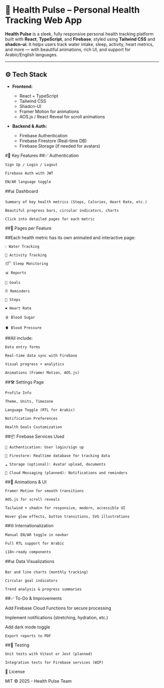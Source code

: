 # 💖 Health Pulse – Personal Health Tracking Web App

**Health Pulse** is a sleek, fully responsive personal health tracking platform built with **React**, **TypeScript**, and **Firebase**, styled using **Tailwind CSS** and **shadcn-ui**. It helps users track water intake, sleep, activity, heart metrics, and more — with beautiful animations, rich UI, and support for Arabic/English languages.

---

## ⚙️ Tech Stack

- **Frontend:**
  - React + TypeScript
  - Tailwind CSS
  - Shadcn-UI
  - Framer Motion for animations
  - AOS.js / React Reveal for scroll animations

- **Backend & Auth:**
  - Firebase Authentication
  - Firebase Firestore (Real-time DB)
  - Firebase Storage (if needed for avatars)

#🌟 Key Features
##✅ Authentication

    Sign Up / Login / Logout

    Firebase Auth with JWT

    EN/AR language toggle

##📊 Dashboard

    Summary of key health metrics (Steps, Calories, Heart Rate, etc.)

    Beautiful progress bars, circular indicators, charts

    Click into detailed pages for each metric

##📄 Pages per Feature

##Each health metric has its own animated and interactive page:

    💧 Water Tracking

    🏃 Activity Tracking

    😴 Sleep Monitoring

    📊 Reports

    🎯 Goals

    ⏰ Reminders

    👟 Steps

    ❤️ Heart Rate

    🩸 Blood Sugar

    🫀 Blood Pressure

##All include:

    Data entry forms

    Real-time data sync with Firebase

    Visual progress + analytics

    Animations (Framer Motion, AOS.js)

##🛠️ Settings Page

    Profile Info

    Theme, Units, Timezone

    Language Toggle (RTL for Arabic)

    Notification Preferences

    Health Goals Customization

##📦 Firebase Services Used

    🔐 Authentication: User login/sign up

    💾 Firestore: Realtime database for tracking data

    ☁️ Storage (optional): Avatar upload, documents

    🔔 Cloud Messaging (planned): Notifications and reminders

##🧠 Animations & UI

    Framer Motion for smooth transitions

    AOS.js for scroll reveals

    Tailwind + shadcn for responsive, modern, accessible UI

    Hover glow effects, button transitions, SVG illustrations

##🌐 Internationalization

    Manual EN/AR toggle in navbar

    Full RTL support for Arabic

    i18n-ready components

##📊 Data Visualizations

    Bar and line charts (monthly tracking)

    Circular goal indicators

    Trend analysis & progress summaries

##✅ To-Do & Improvements

Add Firebase Cloud Functions for secure processing

Implement notifications (stretching, hydration, etc.)

Add dark mode toggle

    Export reports to PDF

##🧪 Testing

    Unit tests with Vitest or Jest (planned)

    Integration tests for Firebase services (WIP)

📄 License

MIT © 2025 - Health Pulse Team

